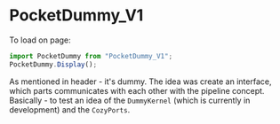 # PocketDummy_V1

To load on page:

```ts
import PocketDummy from "PocketDummy_V1";
PocketDummy.Display();
```

As mentioned in header - it's dummy.
The idea was create an interface, which parts communicates with each other with the pipeline concept. Basically - to test an idea of the `DummyKernel` (which is currently in development) and the `CozyPorts`.
